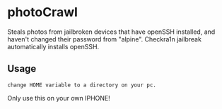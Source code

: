 # photoCrawl 

Steals photos from jailbroken devices that have openSSH installed, and haven't changed their password from "alpine".
Checkra1n jailbreak automatically installs openSSH.

## Usage

```
change HOME variable to a directory on your pc. 

```

Only use this on your own IPHONE!
